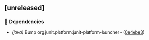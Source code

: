## [unreleased]

### 🤖 Dependencies

- *(java)* Bump org.junit.platform:junit-platform-launcher - ([0e4ebe3](https://github.com/jexxa-projects/ESPAdapters/commit/0e4ebe3e3899749edcbf9338136483f5330bb852))

<!-- generated by git-cliff -->
